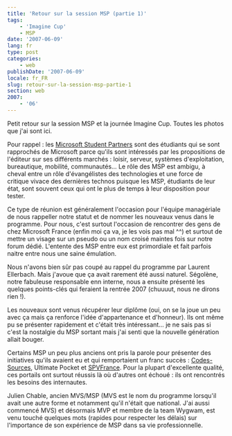 ```yaml
---
title: 'Retour sur la session MSP (partie 1)'
tags:
    - 'Imagine Cup'
    - MSP
date: '2007-06-09'
lang: fr
type: post
categories:
    - web
publishDate: '2007-06-09'
locale: fr_FR
slug: retour-sur-la-session-msp-partie-1
section: web
2007:
    - '06'
---
```


Petit retour sur la session MSP et la journée Imagine Cup. Toutes les photos que j'ai sont ici.</p>

Pour rappel&nbsp;: les [Microsoft Student Partners](http://fr.wikipedia.org/wiki/Microsoft_student_partner) sont des étudiants qui se sont rapprochés de Microsoft parce qu'ils sont intéressés par les propositions de l'éditeur sur ses différents marchés&nbsp;: loisir, serveur, systèmes d'exploitation, bureautique, mobilité, communautés… Le rôle des MSP est ambigu, à cheval entre un rôle d'évangélistes des technologies et une force de critique vivace des dernières technos puisque les MSP, étudiants de leur état, sont souvent ceux qui ont le plus de temps à leur disposition pour tester.

Ce type de réunion est généralement l'occasion pour l'équipe managériale de nous rappeller notre statut et de nommer les nouveaux venus dans le programme. Pour nous, c'est surtout l'occasion de rencontrer des gens de chez Microsoft France (enfin moi ça va, je les vois pas mal ^^) et surtout de mettre un visage sur un pseudo ou un nom croisé maintes fois sur notre forum dédié. L'entente des MSP entre eux est primordiale et fait parfois naitre entre nous une saine émulation.

Nous n'avons bien s&ucirc;r pas coupé au rappel du programme par Laurent Ellerbach. Mais j'avoue que ça avait rarement été aussi naturel. Ségolène, notre fabuleuse responsable enn interne, nous a ensuite présenté les quelques points-clés qui feraient la rentrée 2007 (chuuuut, nous ne dirons rien&nbsp;!).

Les nouveaux sont venus récupérer leur diplôme (oui, on se la joue un peu avec ça mais ça renforce l'idée d'appartenance et d'honneur). Ils ont même pu se présenter rapidement et c'était très intéressant… je ne sais pas si c'est la nostalgie du MSP sortant mais j'ai senti que la nouvelle génération allait bouger.

Certains MSP un peu plus anciens ont pris la parole pour présenter des initiatives qu'ils avaient eu et qui remportaient un franc succès&nbsp;: [Codes-Sources](http://codes-sources.commentcamarche.net), Ultimate Pocket et [SPVFrance](https://login.microsoftonline.com/login.srf?wa=wsignin1%2E0&amp;rpsnv=4&amp;ct=1414123528&amp;rver=6%2E1%2E6206%2E0&amp;wp=MBI&amp;wreply=https%3A%2F%2Fwunster%2Dpublic%2Esharepoint%2Ecom%2F%5Fforms%2Fdefault%2Easpx&amp;lc=1033&amp;id=500046&amp;guests=1). Pour la plupart d'excellente qualité, ces portails ont surtout réussis là où d'autres ont échoué&nbsp;: ils ont rencontrés les besoins des internautes.

Julien Chable, ancien MVS/MSP (MVS est le nom du programme lorsqu'il avait une autre forme et notamment qu'il n'était que national. J'ai aussi commencé MVS) et désormais MVP et membre de la team Wygwam, est venu touché quelques mots (rapides pour respecter les délais) sur l'importance de son expérience de MSP dans sa vie professionnelle.
